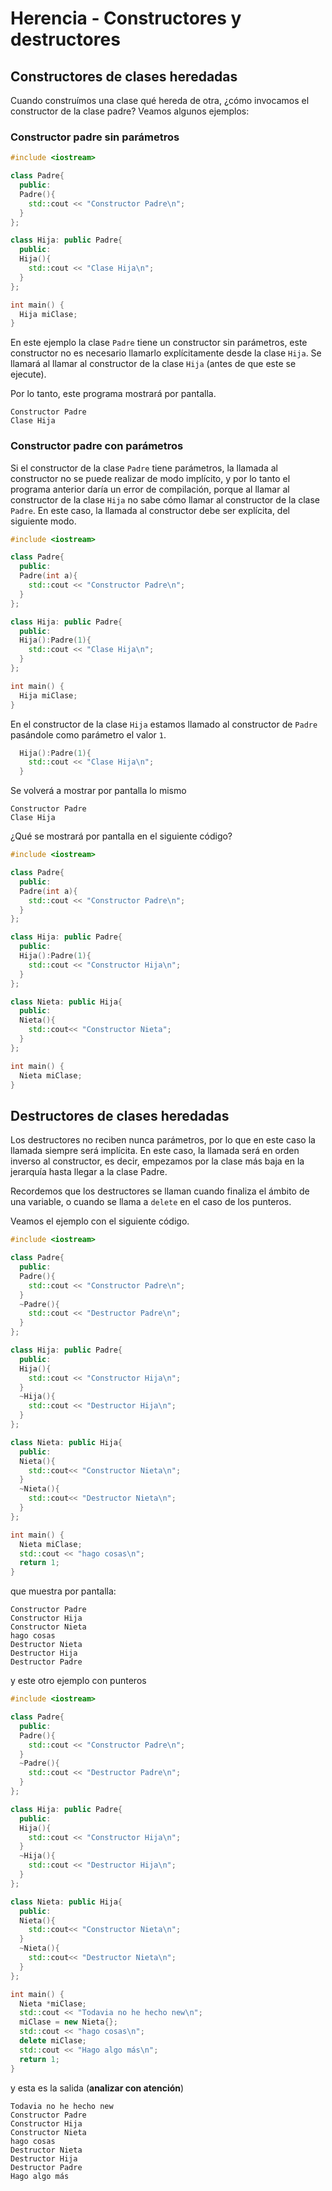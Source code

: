 # Herencia - Constructores y destructores

## Constructores de clases heredadas

Cuando construímos una clase qué hereda de otra, ¿cómo invocamos el constructor de la clase padre? Veamos algunos ejemplos:

### Constructor padre sin parámetros
```cpp
#include <iostream>

class Padre{
  public:
  Padre(){
    std::cout << "Constructor Padre\n";
  }
};

class Hija: public Padre{
  public:
  Hija(){
    std::cout << "Clase Hija\n";
  }
};

int main() {
  Hija miClase;
}
```

En este ejemplo la clase `Padre` tiene un constructor sin parámetros, este constructor no es necesario llamarlo explícitamente desde la clase `Hija`. Se llamará al llamar al constructor de la clase `Hija` (antes de que este se ejecute).

Por lo tanto, este programa mostrará por pantalla.

``` 
Constructor Padre
Clase Hija
```

### Constructor padre con parámetros

Si el constructor de la clase `Padre` tiene parámetros, la llamada al constructor no se puede realizar de modo implícito, y por lo tanto el programa anterior daría un error de compilación, porque al llamar al constructor de la clase `Hija` no sabe cómo llamar al constructor de la clase `Padre`. En este caso, la llamada al constructor debe ser explícita, del siguiente modo.

```cpp
#include <iostream>

class Padre{
  public:
  Padre(int a){
    std::cout << "Constructor Padre\n";
  }
};

class Hija: public Padre{
  public:
  Hija():Padre(1){
    std::cout << "Clase Hija\n";
  }
};

int main() {
  Hija miClase;
}
```

En el constructor de la clase `Hija` estamos llamado al constructor de `Padre` pasándole como parámetro el valor `1`.

```cpp
  Hija():Padre(1){
    std::cout << "Clase Hija\n";
  }
```

Se volverá a mostrar por pantalla lo mismo

```
Constructor Padre
Clase Hija
```

¿Qué se mostrará por pantalla en el siguiente código?

```cpp
#include <iostream>

class Padre{
  public:
  Padre(int a){
    std::cout << "Constructor Padre\n";
  }
};

class Hija: public Padre{
  public:
  Hija():Padre(1){
    std::cout << "Constructor Hija\n";
  }
};

class Nieta: public Hija{
  public:
  Nieta(){
    std::cout<< "Constructor Nieta";
  }
};

int main() {
  Nieta miClase;
}
```

## Destructores de clases heredadas

Los destructores no reciben nunca parámetros, por lo que en este caso la llamada siempre será implícita. En este caso, la llamada será en orden inverso al constructor, es decir, empezamos por la clase más baja en la jerarquía hasta llegar a la clase Padre.

Recordemos que los destructores se llaman cuando finaliza el ámbito de una variable, o cuando se llama a `delete` en el caso de los punteros.

Veamos el ejemplo con el siguiente código.

```cpp
#include <iostream>

class Padre{
  public:
  Padre(){
    std::cout << "Constructor Padre\n";
  }
  ~Padre(){
    std::cout << "Destructor Padre\n";
  }
};

class Hija: public Padre{
  public:
  Hija(){
    std::cout << "Constructor Hija\n";
  }
  ~Hija(){
    std::cout << "Destructor Hija\n";
  }
};

class Nieta: public Hija{
  public:
  Nieta(){
    std::cout<< "Constructor Nieta\n";
  }
  ~Nieta(){
    std::cout<< "Destructor Nieta\n";
  }
};

int main() {
  Nieta miClase;
  std::cout << "hago cosas\n";
  return 1;
}
```
que muestra por pantalla:

```
Constructor Padre
Constructor Hija
Constructor Nieta
hago cosas
Destructor Nieta
Destructor Hija
Destructor Padre
```

y este otro ejemplo con punteros

```cpp
#include <iostream>

class Padre{
  public:
  Padre(){
    std::cout << "Constructor Padre\n";
  }
  ~Padre(){
    std::cout << "Destructor Padre\n";
  }
};

class Hija: public Padre{
  public:
  Hija(){
    std::cout << "Constructor Hija\n";
  }
  ~Hija(){
    std::cout << "Destructor Hija\n";
  }
};

class Nieta: public Hija{
  public:
  Nieta(){
    std::cout<< "Constructor Nieta\n";
  }
  ~Nieta(){
    std::cout<< "Destructor Nieta\n";
  }
};

int main() {
  Nieta *miClase;
  std::cout << "Todavia no he hecho new\n";
  miClase = new Nieta{};
  std::cout << "hago cosas\n";
  delete miClase;
  std::cout << "Hago algo más\n";
  return 1;
}
```

y esta es la salida (**__analizar con atención__**)

```
Todavia no he hecho new
Constructor Padre
Constructor Hija
Constructor Nieta
hago cosas
Destructor Nieta
Destructor Hija
Destructor Padre
Hago algo más
``` 